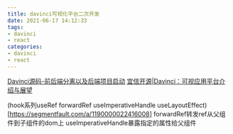 ```yaml
---
title: davinci可视化平台二次开发
date: 2021-06-17 14:12:33
tags:
- davinci
- react
categories: 
- davinci
- react
---
```


[Davinci源码-前后端分离以及后端项目启动](https://blog.csdn.net/oracle8090/article/details/106652797)
[宜信开源|Davinci：可视应用平台介绍与展望](https://juejin.cn/post/6844903877897093128)
<!--more-->


(hook系列useRef forwardRef useImperativeHandle useLayoutEffect)[https://segmentfault.com/a/1190000022416008]
forwardRef转发ref从父组件到子组件的dom上
useImperativeHandle暴露指定的属性给父组件